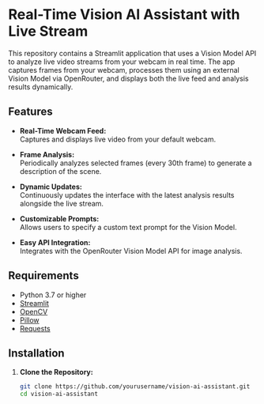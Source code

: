 # Real-Time Vision AI Assistant with Live Stream

This repository contains a Streamlit application that uses a Vision Model API to analyze live video streams from your webcam in real time. The app captures frames from your webcam, processes them using an external Vision Model via OpenRouter, and displays both the live feed and analysis results dynamically.

## Features

- **Real-Time Webcam Feed:**  
  Captures and displays live video from your default webcam.
  
- **Frame Analysis:**  
  Periodically analyzes selected frames (every 30th frame) to generate a description of the scene.
  
- **Dynamic Updates:**  
  Continuously updates the interface with the latest analysis results alongside the live stream.
  
- **Customizable Prompts:**  
  Allows users to specify a custom text prompt for the Vision Model.

- **Easy API Integration:**  
  Integrates with the OpenRouter Vision Model API for image analysis.

## Requirements

- Python 3.7 or higher
- [Streamlit](https://streamlit.io/)
- [OpenCV](https://opencv.org/)
- [Pillow](https://python-pillow.org/)
- [Requests](https://docs.python-requests.org/)

## Installation

1. **Clone the Repository:**

   ```bash
   git clone https://github.com/yourusername/vision-ai-assistant.git
   cd vision-ai-assistant
